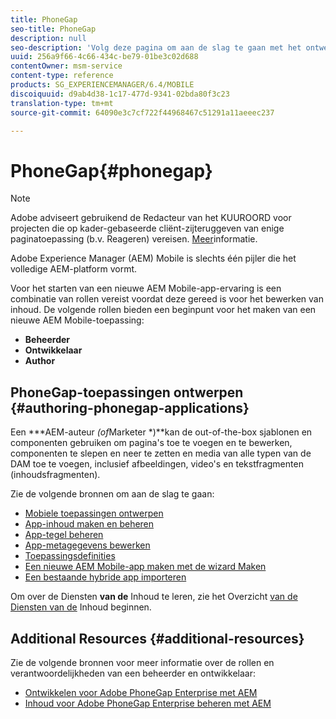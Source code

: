 ```yaml
---
title: PhoneGap
seo-title: PhoneGap
description: null
seo-description: 'Volg deze pagina om aan de slag te gaan met het ontwerpen voor Adobe PhoneGap Enterprise in AEM.  '
uuid: 256a9f66-4c66-434c-be79-01be3c02d688
contentOwner: msm-service
content-type: reference
products: SG_EXPERIENCEMANAGER/6.4/MOBILE
discoiquuid: d9ab4d38-1c17-477d-9341-02bda80f3c23
translation-type: tm+mt
source-git-commit: 64090e3c7cf722f44968467c51291a11aeeec237

---
```



# PhoneGap{#phonegap}

>[!NOTE]
>
>Adobe adviseert gebruikend de Redacteur van het KUUROORD voor projecten die op kader-gebaseerde cliënt-zijteruggeven van enige paginatoepassing (b.v. Reageren) vereisen. [Meer](/help/sites-developing/spa-overview.md)informatie.

Adobe Experience Manager (AEM) Mobile is slechts één pijler die het volledige AEM-platform vormt.

Voor het starten van een nieuwe AEM Mobile-app-ervaring is een combinatie van rollen vereist voordat deze gereed is voor het bewerken van inhoud. De volgende rollen bieden een beginpunt voor het maken van een nieuwe AEM Mobile-toepassing:

* **Beheerder**
* **Ontwikkelaar**
* **Author**

## PhoneGap-toepassingen ontwerpen {#authoring-phonegap-applications}

Een ***AEM-auteur *(of*Marketer *)**kan de out-of-the-box sjablonen en componenten gebruiken om pagina&#39;s toe te voegen en te bewerken, componenten te slepen en neer te zetten en media van alle typen van de DAM toe te voegen, inclusief afbeeldingen, video&#39;s en tekstfragmenten (inhoudsfragmenten).

Zie de volgende bronnen om aan de slag te gaan:

* [Mobiele toepassingen ontwerpen](/help/mobile/phonegap-authoring-apps.md)
* [App-inhoud maken en beheren](/help/mobile/phonegap-manage-app-content.md)
* [App-tegel beheren](/help/mobile/phonegap-app-details-tile.md)
* [App-metagegevens bewerken](/help/mobile/phonegap-editmetadata.md)
* [Toepassingsdefinities](/help/mobile/phonegap-app-definitions.md)
* [Een nieuwe AEM Mobile-app maken met de wizard Maken](/help/mobile/phonegap-create-new-app.md)
* [Een bestaande hybride app importeren](/help/mobile/phonegap-adding-content-to-imported-app.md)

Om over de Diensten **van de** Inhoud te leren, zie het Overzicht [van de Diensten van de](/help/mobile/develop-content-as-a-service.md) Inhoud beginnen.

## Additional Resources {#additional-resources}

Zie de volgende bronnen voor meer informatie over de rollen en verantwoordelijkheden van een beheerder en ontwikkelaar:

* [Ontwikkelen voor Adobe PhoneGap Enterprise met AEM](/help/mobile/developing-in-phonegap.md)
* [Inhoud voor Adobe PhoneGap Enterprise beheren met AEM](/help/mobile/administer-phonegap.md)

